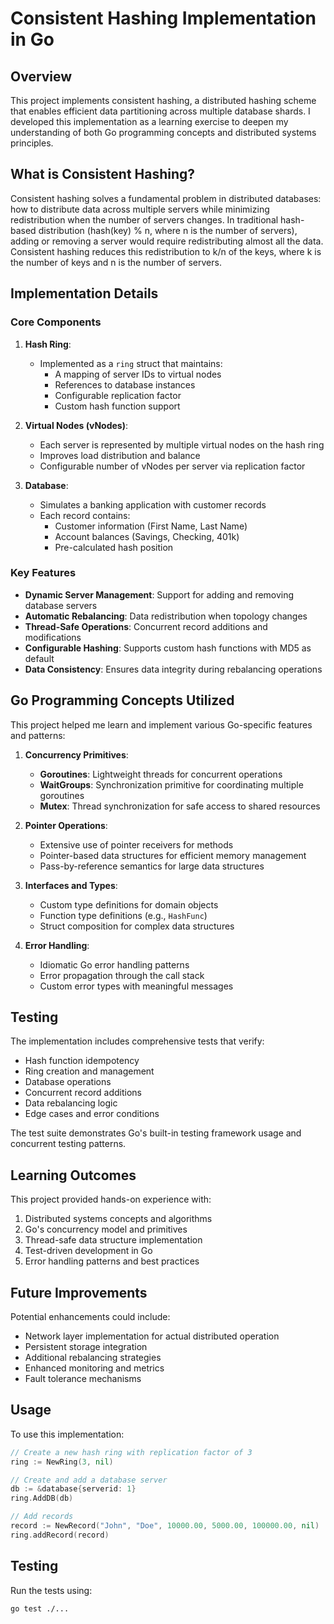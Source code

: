 # Consistent Hashing Implementation in Go

## Overview
This project implements consistent hashing, a distributed hashing scheme that enables efficient data partitioning across multiple database shards. I developed this implementation as a learning exercise to deepen my understanding of both Go programming concepts and distributed systems principles.

## What is Consistent Hashing?
Consistent hashing solves a fundamental problem in distributed databases: how to distribute data across multiple servers while minimizing redistribution when the number of servers changes. In traditional hash-based distribution (hash(key) % n, where n is the number of servers), adding or removing a server would require redistributing almost all the data. Consistent hashing reduces this redistribution to k/n of the keys, where k is the number of keys and n is the number of servers.

## Implementation Details

### Core Components

1. **Hash Ring**: 
   - Implemented as a `ring` struct that maintains:
     - A mapping of server IDs to virtual nodes
     - References to database instances
     - Configurable replication factor
     - Custom hash function support

2. **Virtual Nodes (vNodes)**:
   - Each server is represented by multiple virtual nodes on the hash ring
   - Improves load distribution and balance
   - Configurable number of vNodes per server via replication factor

3. **Database**:
   - Simulates a banking application with customer records
   - Each record contains:
     - Customer information (First Name, Last Name)
     - Account balances (Savings, Checking, 401k)
     - Pre-calculated hash position

### Key Features

- **Dynamic Server Management**: Support for adding and removing database servers
- **Automatic Rebalancing**: Data redistribution when topology changes
- **Thread-Safe Operations**: Concurrent record additions and modifications
- **Configurable Hashing**: Supports custom hash functions with MD5 as default
- **Data Consistency**: Ensures data integrity during rebalancing operations

## Go Programming Concepts Utilized

This project helped me learn and implement various Go-specific features and patterns:

1. **Concurrency Primitives**:
   - **Goroutines**: Lightweight threads for concurrent operations
   - **WaitGroups**: Synchronization primitive for coordinating multiple goroutines
   - **Mutex**: Thread synchronization for safe access to shared resources

2. **Pointer Operations**:
   - Extensive use of pointer receivers for methods
   - Pointer-based data structures for efficient memory management
   - Pass-by-reference semantics for large data structures

3. **Interfaces and Types**:
   - Custom type definitions for domain objects
   - Function type definitions (e.g., `HashFunc`)
   - Struct composition for complex data structures

4. **Error Handling**:
   - Idiomatic Go error handling patterns
   - Error propagation through the call stack
   - Custom error types with meaningful messages

## Testing

The implementation includes comprehensive tests that verify:
- Hash function idempotency
- Ring creation and management
- Database operations
- Concurrent record additions
- Data rebalancing logic
- Edge cases and error conditions

The test suite demonstrates Go's built-in testing framework usage and concurrent testing patterns.

## Learning Outcomes

This project provided hands-on experience with:
1. Distributed systems concepts and algorithms
2. Go's concurrency model and primitives
3. Thread-safe data structure implementation
4. Test-driven development in Go
5. Error handling patterns and best practices

## Future Improvements

Potential enhancements could include:
- Network layer implementation for actual distributed operation
- Persistent storage integration
- Additional rebalancing strategies
- Enhanced monitoring and metrics
- Fault tolerance mechanisms

## Usage

To use this implementation:

```go
// Create a new hash ring with replication factor of 3
ring := NewRing(3, nil)

// Create and add a database server
db := &database{serverid: 1}
ring.AddDB(db)

// Add records
record := NewRecord("John", "Doe", 10000.00, 5000.00, 100000.00, nil)
ring.addRecord(record)
```

## Testing

Run the tests using:

```bash
go test ./...
```
